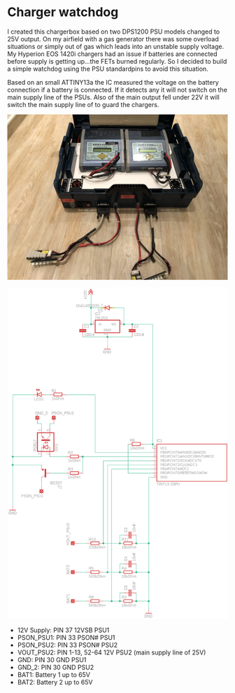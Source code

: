 # Charger watchdog
I created this chargerbox based on two DPS1200 PSU models changed to 25V output. On my airfield with a gas generator there was some overload situations or simply out of gas which leads into an unstable supply voltage. My Hyperion EOS 1420i chargers had an issue if batteries are connected before supply is getting up...the FETs burned regularly. So I decided to build a simple watchdog using the PSU standardpins to avoid this situation.

Based on an small ATTINY13a the IC measured the voltage on the battery connection if a battery is connected. If it detects any it will not switch on the main supply line of the PSUs. Also of the main output fell under 22V it will switch the main supply line of to guard the chargers.

![alt](schematic/Ladekoffer.JPG)

![alt](schematic/Chargerbox_mini_watchdog.png)

* 12V Supply: PIN 37 12VSB PSU1
* PSON_PSU1: PIN 33 PSON# PSU1
* PSON_PSU2: PIN 33 PSON# PSU2
* VOUT_PSU2: PIN 1-13, 52-64 12V PSU2 (main supply line of 25V)
* GND: PIN 30 GND PSU1
* GND_2: PIN 30 GND PSU2
* BAT1: Battery 1 up to 65V
* BAT2: Battery 2 up to 65V